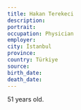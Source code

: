 ```yaml
---
title: Hakan Terekeci
description: 
portrait: 
occupation: Physician
employer: 
city: İstanbul
province: 
country: Türkiye
source: 
birth_date: 
death_date: 
---
```


51 years old.